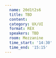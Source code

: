 ```yaml
---
  name: 20d1t2s6
  title: TBD
  content:
  category: UX/UI
  format: REX
  speakers: TBD
  room: Mezzanine
  time_start: '14:30'
  time_end: '15:15'
---
```


